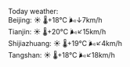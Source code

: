 Today weather:  
Beijing: ☀️   🌡️+18°C 🌬️↓7km/h  
Tianjin: ☀️   🌡️+20°C 🌬️↙15km/h  
Shijiazhuang: ☀️   🌡️+19°C 🌬️↙4km/h  
Tangshan: ☀️   🌡️+18°C 🌬️↙18km/h  
